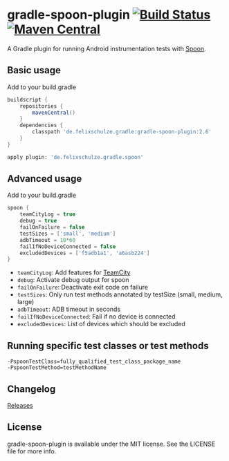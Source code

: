 # gradle-spoon-plugin [![Build Status](https://travis-ci.org/x2on/gradle-spoon-plugin.png)](https://travis-ci.org/x2on/gradle-spoon-plugin) [![Maven Central](https://img.shields.io/maven-central/v/de.felixschulze.gradle/gradle-spoon-plugin.svg)](http://search.maven.org/#search%7Cgav%7C1%7Cg%3A%22de.felixschulze.gradle%22%20AND%20a%3A%22gradle-spoon-plugin%22)
A Gradle plugin for running Android instrumentation tests with [Spoon](http://square.github.io/spoon/).

## Basic usage

Add to your build.gradle

```gradle
buildscript {
    repositories {
        mavenCentral()
    }
    dependencies {
        classpath 'de.felixschulze.gradle:gradle-spoon-plugin:2.6'
    }
}

apply plugin: 'de.felixschulze.gradle.spoon'
```

## Advanced usage

Add to your build.gradle

```gradle
spoon {
    teamCityLog = true
    debug = true
    failOnFailure = false
    testSizes = ['small', 'medium']
    adbTimeout = 10*60
    failIfNoDeviceConnected = false
    excludedDevices = ['f5adb1a1', 'a6asb224']
}
```

* `teamCityLog`: Add features for [TeamCity](http://www.jetbrains.com/teamcity/)
* `debug`: Activate debug output for spoon
* `failOnFailure`: Deactivate exit code on failure
* `testSizes`: Only run test methods annotated by testSize (small, medium, large)
* `adbTimeout`: ADB timeout in seconds
* `failIfNoDeviceConnected`: Fail if no device is connected
* `excludedDevices`: List of devices which should be excluded

## Running specific test classes or test methods

````
-PspoonTestClass=fully_qualified_test_class_package_name
-PspoonTestMethod=testMethodName
````

## Changelog

[Releases](https://github.com/x2on/gradle-spoon-plugin/releases)

## License

gradle-spoon-plugin is available under the MIT license. See the LICENSE file for more info.
